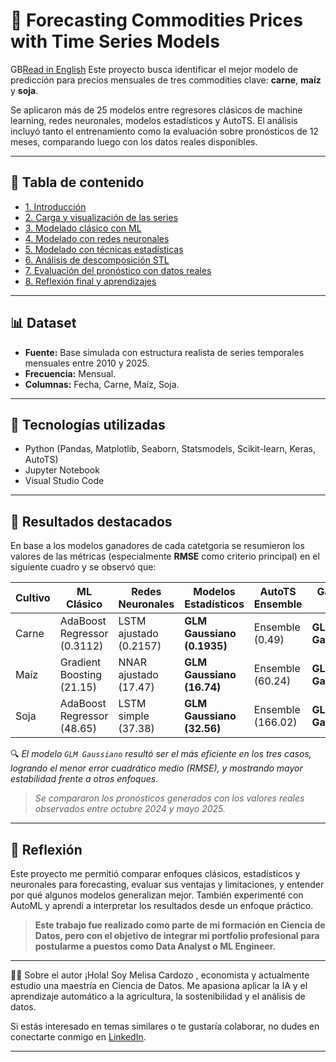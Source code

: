 # 🌾 Forecasting Commodities Prices with Time Series Models
GB[Read in English](./README.md)
Este proyecto busca identificar el mejor modelo de predicción para precios mensuales de tres commodities clave: **carne**, **maíz** y **soja**.

Se aplicaron más de 25 modelos entre regresores clásicos de machine learning, redes neuronales, modelos estadísticos y AutoTS. El análisis incluyó tanto el entrenamiento como la evaluación sobre pronósticos de 12 meses, comparando luego con los datos reales disponibles.

---

## 📌 Tabla de contenido

- [1. Introducción](#1-introducción)
- [2. Carga y visualización de las series](#2-carga-y-visualización-de-las-series)
- [3. Modelado clásico con ML](#3-modelado-clásico-con-ml)
- [4. Modelado con redes neuronales](#4-modelado-con-redes-neuronales)
- [5. Modelado con técnicas estadísticas](#5-modelado-con-técnicas-estadísticas)
- [6. Análisis de descomposición STL](#6-análisis-de-descomposición-stl)
- [7. Evaluación del pronóstico con datos reales](#7-evaluación-del-pronóstico-con-datos-reales)
- [8. Reflexión final y aprendizajes](#8-reflexión-final-y-aprendizajes)

---

## 📊 Dataset

- **Fuente:** Base simulada con estructura realista de series temporales mensuales entre 2010 y 2025.
- **Frecuencia:** Mensual.
- **Columnas:** Fecha, Carne, Maíz, Soja.

---

## 🧠 Tecnologías utilizadas

- Python (Pandas, Matplotlib, Seaborn, Statsmodels, Scikit-learn, Keras, AutoTS)
- Jupyter Notebook
- Visual Studio Code

---

## 🏁 Resultados destacados

En base a los modelos ganadores de cada catetgoria se resumieron los valores de las métricas (especialmente **RMSE** como criterio principal) en el siguiente cuadro y se observó que:

| Cultivo |        ML Clásico            |     Redes Neuronales    |   Modelos Estadísticos      | AutoTS Ensemble   |  **Ganador Final** |
| --------|------------------------------|-------------------------|-----------------------------|-------------------|--------------------|
|  Carne  | AdaBoost Regressor (0.3112)  | LSTM ajustado (0.2157)  | **GLM Gaussiano (0.1935)**  | Ensemble (0.49)   |  **GLM Gaussiano** |
|  Maíz   | Gradient Boosting (21.15)    | NNAR ajustado (17.47)   | **GLM Gaussiano (16.74)**   | Ensemble (60.24)  |  **GLM Gaussiano** |
|  Soja   | AdaBoost Regressor (48.65)   | LSTM simple (37.38)     | **GLM Gaussiano (32.56)**   | Ensemble (166.02) |  **GLM Gaussiano** |

🔍 *El modelo `GLM Gaussiano` resultó ser el más eficiente en los tres casos, logrando el menor error cuadrático medio (RMSE), y mostrando mayor estabilidad frente a otros enfoques.*
> *Se compararon los pronósticos generados con los valores reales observados entre octubre 2024 y mayo 2025.*

---

## 🧭 Reflexión

Este proyecto me permitió comparar enfoques clásicos, estadísticos y neuronales para forecasting, evaluar sus ventajas y limitaciones, y entender por qué algunos modelos generalizan mejor. También experimenté con AutoML y aprendí a interpretar los resultados desde un enfoque práctico.

> **Este trabajo fue realizado como parte de mi formación en Ciencia de Datos, pero con el objetivo de integrar mi portfolio profesional para postularme a puestos como Data Analyst o ML Engineer.**

---
🙋‍♀️ Sobre el autor
¡Hola! Soy Melisa Cardozo , economista y actualmente estudio una maestría en Ciencia de Datos. Me apasiona aplicar la IA y el aprendizaje automático a la agricultura, la sostenibilidad y el análisis de datos.

Si estás interesado en temas similares o te gustaría colaborar, no dudes en conectarte conmigo en [LinkedIn](https://www.linkedin.com/).

---


